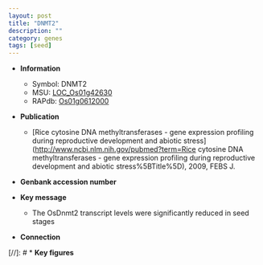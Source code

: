 ```yaml
---
layout: post
title: "DNMT2"
description: ""
category: genes
tags: [seed]
---
```


* **Information**  
    + Symbol: DNMT2  
    + MSU: [LOC_Os01g42630](http://rice.uga.edu/cgi-bin/ORF_infopage.cgi?orf=LOC_Os01g42630)  
    + RAPdb: [Os01g0612000](https://rapdb.dna.affrc.go.jp/locus/?name=Os01g0612000)  

* **Publication**  
    + [Rice cytosine DNA methyltransferases - gene expression profiling during reproductive development and abiotic stress](http://www.ncbi.nlm.nih.gov/pubmed?term=Rice cytosine DNA methyltransferases - gene expression profiling during reproductive development and abiotic stress%5BTitle%5D), 2009, FEBS J.

* **Genbank accession number**  

* **Key message**  
    + The OsDnmt2 transcript levels were significantly reduced in seed stages

* **Connection**  

[//]: # * **Key figures**  


